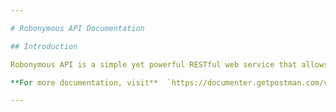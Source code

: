 ```yaml
---

# Robonymous API Documentation

## Introduction

Robonymous API is a simple yet powerful RESTful web service that allows you to post messages anonymously through a link generated by the user. This API provides endpoints for registering, loggin-in, updating-email etc. It is designed to be user-friendly and can be integrated into various applications.

**For more documentation, visit**  `https://documenter.getpostman.com/view/23278903/2s9Ykt3dPD`

---
```



